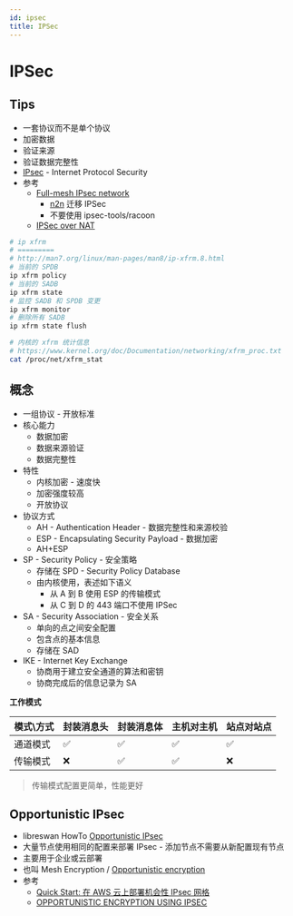 ```yaml
---
id: ipsec
title: IPSec
---
```


# IPSec

## Tips
- 一套协议而不是单个协议
- 加密数据
- 验证来源
- 验证数据完整性
- [IPsec](https://en.wikipedia.org/wiki/IPsec) - Internet Protocol Security
- 参考
  - [Full-mesh IPsec network](https://www.usenix.org/sites/default/files/conference/protected-files/srecon16europe_slides_garcia.pdf)
    - [n2n](https://github.com/ntop/n2n) 迁移 IPSec
    - 不要使用 ipsec-tools/racoon
  - [IPSec over NAT](http://docs.ruckuswireless.com/fastiron/08.0.80/fastiron-08080-securityguide/GUID-0F5E2C64-B9B8-4900-A446-F44FBEA493C1.html)

```bash
# ip xfrm
# =========
# http://man7.org/linux/man-pages/man8/ip-xfrm.8.html
# 当前的 SPDB
ip xfrm policy
# 当前的 SADB
ip xfrm state
# 监控 SADB 和 SPDB 变更
ip xfrm monitor
# 删除所有 SADB
ip xfrm state flush

# 内核的 xfrm 统计信息
# https://www.kernel.org/doc/Documentation/networking/xfrm_proc.txt
cat /proc/net/xfrm_stat
```

## 概念

- 一组协议 - 开放标准
- 核心能力
  - 数据加密
  - 数据来源验证
  - 数据完整性
- 特性
  - 内核加密 - 速度快
  - 加密强度较高
  - 开放协议
- 协议方式
  - AH - Authentication Header - 数据完整性和来源校验
  - ESP - Encapsulating Security Payload - 数据加密
  - AH+ESP
- SP - Security Policy - 安全策略
  - 存储在 SPD - Security Policy Database
  - 由内核使用，表述如下语义
    - 从 A 到 B 使用 ESP 的传输模式
    - 从 C 到 D 的 443 端口不使用 IPSec
- SA - Security Association - 安全关系
  - 单向的点之间安全配置
  - 包含点的基本信息
  - 存储在 SAD
- IKE - Internet Key Exchange
  - 协商用于建立安全通道的算法和密钥
  - 协商完成后的信息记录为 SA

**工作模式**

| 模式\方式 | 封装消息头 | 封装消息体 | 主机对主机 | 站点对站点 |
| --------- | ---------- | ---------- | ---------- | ---------- |
| 通道模式  | ✅         | ✅         | ✅         | ✅         |
| 传输模式  | ❌         | ✅         | ✅         | ❌         |

> 传输模式配置更简单，性能更好

## Opportunistic IPsec

- libreswan HowTo [Opportunistic IPsec](https://libreswan.org/wiki/HOWTO:_Opportunistic_IPsec)
- 大量节点使用相同的配置来部署 IPsec - 添加节点不需要从新配置现有节点
- 主要用于企业或云部署
- 也叫 Mesh Encryption / [Opportunistic encryption](https://en.wikipedia.org/wiki/Opportunistic_encryption)
- 参考
  - [Quick Start: 在 AWS 云上部署机会性 IPsec 网格](https://aws.amazon.com/cn/about-aws/whats-new/2019/05/new-quick-start-deploys-opportunistic-ipsec-mesh-on-aws/)
  - [OPPORTUNISTIC ENCRYPTION USING IPSEC](http://events17.linuxfoundation.org/sites/events/files/slides/LinuxSecuritySummit-2016-OE-16x9.pdf)
